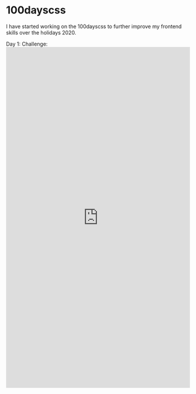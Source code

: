# 100dayscss

I have started working on the 100dayscss to further improve my frontend skills over the holidays 2020.

Day 1:
Challenge: <iframe src="https://www.linkedin.com/embed/feed/update/urn:li:ugcPost:6743939870609199104" height="933" width="504" frameborder="0" allowfullscreen="" title="Embedded post"></iframe>
